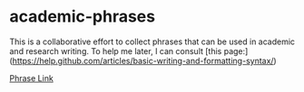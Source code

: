 # academic-phrases
This is a collaborative effort to collect phrases that can be used in academic and research writing.  To help me later, I can consult [this page:] (https://help.github.com/articles/basic-writing-and-formatting-syntax/)

[Phrase Link](phrase1.md)
